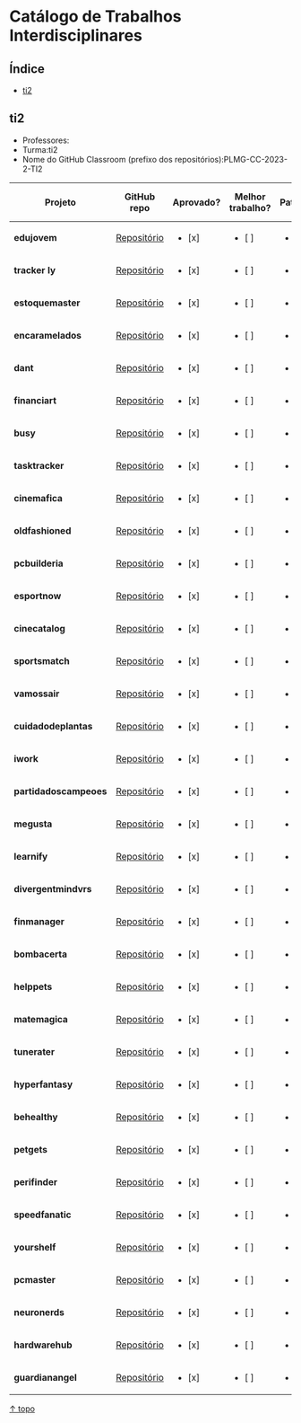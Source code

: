 # Catálogo de Trabalhos Interdisciplinares

## Índice
- [ti2](#ti2)


## ti2
* Professores:
* Turma:ti2
* Nome do GitHub Classroom (prefixo dos repositórios):PLMG-CC-2023-2-TI2

| Projeto | GitHub repo | Aprovado? | Melhor trabalho? | Patente? | Registro de Software? | Negócio? | CNPJ Parceiro |
| --- | --- | --- | --- | --- | --- | --- | --- |
| **edujovem** | [Repositório](https://github.com/ICEI-PUC-Minas-CC-TI/plmg-cc-2023-2-ti2-g13-edujovem) | <ul><li> [x] </ul></li> |<ul><li> [ ] </ul></li> |<ul><li> [ ] </ul></li> |<ul><li> [ ] </ul></li> |<ul><li> [ ] </ul></li> | |
| **tracker ly** | [Repositório](https://github.com/ICEI-PUC-Minas-CC-TI/plmg-cc-2023-2-ti2-g06-tracker-ly) | <ul><li> [x] </ul></li> |<ul><li> [ ] </ul></li> |<ul><li> [ ] </ul></li> |<ul><li> [ ] </ul></li> |<ul><li> [ ] </ul></li> | |
| **estoquemaster** | [Repositório](https://github.com/ICEI-PUC-Minas-CC-TI/plmg-cc-2023-2-ti2-g10-estoquemaster) | <ul><li> [x] </ul></li> |<ul><li> [ ] </ul></li> |<ul><li> [ ] </ul></li> |<ul><li> [ ] </ul></li> |<ul><li> [ ] </ul></li> | |
| **encaramelados** | [Repositório](https://github.com/ICEI-PUC-Minas-CC-TI/plmg-cc-2023-2-ti2-G01-encaramelados) | <ul><li> [x] </ul></li> |<ul><li> [ ] </ul></li> |<ul><li> [ ] </ul></li> |<ul><li> [ ] </ul></li> |<ul><li> [ ] </ul></li> | |
| **dant** | [Repositório](https://github.com/ICEI-PUC-Minas-CC-TI/plmg-cc-2023-2-ti2-g08-dant) | <ul><li> [x] </ul></li> |<ul><li> [ ] </ul></li> |<ul><li> [ ] </ul></li> |<ul><li> [ ] </ul></li> |<ul><li> [ ] </ul></li> | |
| **financiart** | [Repositório](https://github.com/ICEI-PUC-Minas-CC-TI/plmg-cc-2023-2-ti2-G03-Financiart) | <ul><li> [x] </ul></li> |<ul><li> [ ] </ul></li> |<ul><li> [ ] </ul></li> |<ul><li> [ ] </ul></li> |<ul><li> [ ] </ul></li> | |
| **busy** | [Repositório](https://github.com/ICEI-PUC-Minas-CC-TI/plmg-cc-2023-2-ti2-g11-busy) | <ul><li> [x] </ul></li> |<ul><li> [ ] </ul></li> |<ul><li> [ ] </ul></li> |<ul><li> [ ] </ul></li> |<ul><li> [ ] </ul></li> | |
| **tasktracker** | [Repositório](https://github.com/ICEI-PUC-Minas-CC-TI/plmg-cc-2023-2-ti2-g37-tasktracker) | <ul><li> [x] </ul></li> |<ul><li> [ ] </ul></li> |<ul><li> [ ] </ul></li> |<ul><li> [ ] </ul></li> |<ul><li> [ ] </ul></li> | |
| **cinemafica** | [Repositório](https://github.com/ICEI-PUC-Minas-CC-TI/plmg-cc-2023-2-ti2-g25-cinemafica) | <ul><li> [x] </ul></li> |<ul><li> [ ] </ul></li> |<ul><li> [ ] </ul></li> |<ul><li> [ ] </ul></li> |<ul><li> [ ] </ul></li> | |
| **oldfashioned** | [Repositório](https://github.com/ICEI-PUC-Minas-CC-TI/plmg-cc-2023-2-ti2-g09-oldfashioned) | <ul><li> [x] </ul></li> |<ul><li> [ ] </ul></li> |<ul><li> [ ] </ul></li> |<ul><li> [ ] </ul></li> |<ul><li> [ ] </ul></li> | |
| **pcbuilderia** | [Repositório](https://github.com/ICEI-PUC-Minas-CC-TI/plmg-cc-2023-2-ti2-g18-pcbuilderia) | <ul><li> [x] </ul></li> |<ul><li> [ ] </ul></li> |<ul><li> [ ] </ul></li> |<ul><li> [ ] </ul></li> |<ul><li> [ ] </ul></li> | |
| **esportnow** | [Repositório](https://github.com/ICEI-PUC-Minas-CC-TI/plmg-cc-2023-2-ti2-g40-esportnow) | <ul><li> [x] </ul></li> |<ul><li> [ ] </ul></li> |<ul><li> [ ] </ul></li> |<ul><li> [ ] </ul></li> |<ul><li> [ ] </ul></li> | |
| **cinecatalog** | [Repositório](https://github.com/ICEI-PUC-Minas-CC-TI/plmg-cc-2023-2-ti2-g36-cinecatalog) | <ul><li> [x] </ul></li> |<ul><li> [ ] </ul></li> |<ul><li> [ ] </ul></li> |<ul><li> [ ] </ul></li> |<ul><li> [ ] </ul></li> | |
| **sportsmatch** | [Repositório](https://github.com/ICEI-PUC-Minas-CC-TI/plmg-cc-2023-2-ti2-G02-sportsmatch) | <ul><li> [x] </ul></li> |<ul><li> [ ] </ul></li> |<ul><li> [ ] </ul></li> |<ul><li> [ ] </ul></li> |<ul><li> [ ] </ul></li> | |
| **vamossair** | [Repositório](https://github.com/ICEI-PUC-Minas-CC-TI/plmg-cc-2023-2-ti2-g16-vamossair) | <ul><li> [x] </ul></li> |<ul><li> [ ] </ul></li> |<ul><li> [ ] </ul></li> |<ul><li> [ ] </ul></li> |<ul><li> [ ] </ul></li> | |
| **cuidadodeplantas** | [Repositório](https://github.com/ICEI-PUC-Minas-CC-TI/plmg-cc-2023-2-ti2-g02-cuidadodeplantas) | <ul><li> [x] </ul></li> |<ul><li> [ ] </ul></li> |<ul><li> [ ] </ul></li> |<ul><li> [ ] </ul></li> |<ul><li> [ ] </ul></li> | |
| **iwork** | [Repositório](https://github.com/ICEI-PUC-Minas-CC-TI/plmg-cc-2023-2-ti2-g28-iwork) | <ul><li> [x] </ul></li> |<ul><li> [ ] </ul></li> |<ul><li> [ ] </ul></li> |<ul><li> [ ] </ul></li> |<ul><li> [ ] </ul></li> | |
| **partidadoscampeoes** | [Repositório](https://github.com/ICEI-PUC-Minas-CC-TI/plmg-cc-2023-2-ti2-g24-partidadoscampeoes) | <ul><li> [x] </ul></li> |<ul><li> [ ] </ul></li> |<ul><li> [ ] </ul></li> |<ul><li> [ ] </ul></li> |<ul><li> [ ] </ul></li> | |
| **megusta** | [Repositório](https://github.com/ICEI-PUC-Minas-CC-TI/plmg-cc-2023-2-ti2-g01-megusta) | <ul><li> [x] </ul></li> |<ul><li> [ ] </ul></li> |<ul><li> [ ] </ul></li> |<ul><li> [ ] </ul></li> |<ul><li> [ ] </ul></li> | |
| **learnify** | [Repositório](https://github.com/ICEI-PUC-Minas-CC-TI/plmg-cc-2023-2-ti2-g39-learnify) | <ul><li> [x] </ul></li> |<ul><li> [ ] </ul></li> |<ul><li> [ ] </ul></li> |<ul><li> [ ] </ul></li> |<ul><li> [ ] </ul></li> | |
| **divergentmindvrs** | [Repositório](https://github.com/ICEI-PUC-Minas-CC-TI/plmg-cc-2023-2-ti2-g12-divergentmindvrs) | <ul><li> [x] </ul></li> |<ul><li> [ ] </ul></li> |<ul><li> [ ] </ul></li> |<ul><li> [ ] </ul></li> |<ul><li> [ ] </ul></li> | |
| **finmanager** | [Repositório](https://github.com/ICEI-PUC-Minas-CC-TI/plmg-cc-2023-2-ti2-g04-finmanager) | <ul><li> [x] </ul></li> |<ul><li> [ ] </ul></li> |<ul><li> [ ] </ul></li> |<ul><li> [ ] </ul></li> |<ul><li> [ ] </ul></li> | |
| **bombacerta** | [Repositório](https://github.com/ICEI-PUC-Minas-CC-TI/plmg-cc-2023-2-ti2-g05-bombacerta) | <ul><li> [x] </ul></li> |<ul><li> [ ] </ul></li> |<ul><li> [ ] </ul></li> |<ul><li> [ ] </ul></li> |<ul><li> [ ] </ul></li> | |
| **helppets** | [Repositório](https://github.com/ICEI-PUC-Minas-CC-TI/plmg-cc-2023-2-ti2-g30-helppets) | <ul><li> [x] </ul></li> |<ul><li> [ ] </ul></li> |<ul><li> [ ] </ul></li> |<ul><li> [ ] </ul></li> |<ul><li> [ ] </ul></li> | |
| **matemagica** | [Repositório](https://github.com/ICEI-PUC-Minas-CC-TI/plmg-cc-2023-2-ti2-g15-matemagica) | <ul><li> [x] </ul></li> |<ul><li> [ ] </ul></li> |<ul><li> [ ] </ul></li> |<ul><li> [ ] </ul></li> |<ul><li> [ ] </ul></li> | |
| **tunerater** | [Repositório](https://github.com/ICEI-PUC-Minas-CC-TI/plmg-cc-2023-2-ti2-g27-tunerater) | <ul><li> [x] </ul></li> |<ul><li> [ ] </ul></li> |<ul><li> [ ] </ul></li> |<ul><li> [ ] </ul></li> |<ul><li> [ ] </ul></li> | |
| **hyperfantasy** | [Repositório](https://github.com/ICEI-PUC-Minas-CC-TI/plmg-cc-2023-2-ti2-g17-hyperfantasy) | <ul><li> [x] </ul></li> |<ul><li> [ ] </ul></li> |<ul><li> [ ] </ul></li> |<ul><li> [ ] </ul></li> |<ul><li> [ ] </ul></li> | |
| **behealthy** | [Repositório](https://github.com/ICEI-PUC-Minas-CC-TI/plmg-cc-2023-2-ti2-g33-behealthy) | <ul><li> [x] </ul></li> |<ul><li> [ ] </ul></li> |<ul><li> [ ] </ul></li> |<ul><li> [ ] </ul></li> |<ul><li> [ ] </ul></li> | |
| **petgets** | [Repositório](https://github.com/ICEI-PUC-Minas-CC-TI/plmg-cc-2023-2-ti2-g07-petgets) | <ul><li> [x] </ul></li> |<ul><li> [ ] </ul></li> |<ul><li> [ ] </ul></li> |<ul><li> [ ] </ul></li> |<ul><li> [ ] </ul></li> | |
| **perifinder** | [Repositório](https://github.com/ICEI-PUC-Minas-CC-TI/plmg-cc-2023-2-ti2-g35-perifinder) | <ul><li> [x] </ul></li> |<ul><li> [ ] </ul></li> |<ul><li> [ ] </ul></li> |<ul><li> [ ] </ul></li> |<ul><li> [ ] </ul></li> | |
| **speedfanatic** | [Repositório](https://github.com/ICEI-PUC-Minas-CC-TI/plmg-cc-2023-2-ti2-g26-speedfanatic) | <ul><li> [x] </ul></li> |<ul><li> [ ] </ul></li> |<ul><li> [ ] </ul></li> |<ul><li> [ ] </ul></li> |<ul><li> [ ] </ul></li> | |
| **yourshelf** | [Repositório](https://github.com/ICEI-PUC-Minas-CC-TI/plmg-cc-2023-2-ti2-g23-yourshelf) | <ul><li> [x] </ul></li> |<ul><li> [ ] </ul></li> |<ul><li> [ ] </ul></li> |<ul><li> [ ] </ul></li> |<ul><li> [ ] </ul></li> | |
| **pcmaster** | [Repositório](https://github.com/ICEI-PUC-Minas-CC-TI/plmg-cc-2023-2-ti2-g29-pcmaster) | <ul><li> [x] </ul></li> |<ul><li> [ ] </ul></li> |<ul><li> [ ] </ul></li> |<ul><li> [ ] </ul></li> |<ul><li> [ ] </ul></li> | |
| **neuronerds** | [Repositório](https://github.com/ICEI-PUC-Minas-CC-TI/plmg-cc-2023-2-ti2-g32-neuronerds) | <ul><li> [x] </ul></li> |<ul><li> [ ] </ul></li> |<ul><li> [ ] </ul></li> |<ul><li> [ ] </ul></li> |<ul><li> [ ] </ul></li> | |
| **hardwarehub** | [Repositório](https://github.com/ICEI-PUC-Minas-CC-TI/plmg-cc-2023-2-ti2-g31-hardwarehub) | <ul><li> [x] </ul></li> |<ul><li> [ ] </ul></li> |<ul><li> [ ] </ul></li> |<ul><li> [ ] </ul></li> |<ul><li> [ ] </ul></li> | |
| **guardianangel** | [Repositório](https://github.com/ICEI-PUC-Minas-CC-TI/plmg-cc-2023-2-ti2-g04-guardianangel) | <ul><li> [x] </ul></li> |<ul><li> [ ] </ul></li> |<ul><li> [ ] </ul></li> |<ul><li> [ ] </ul></li> |<ul><li> [ ] </ul></li> | |

[↑ topo](#índice)